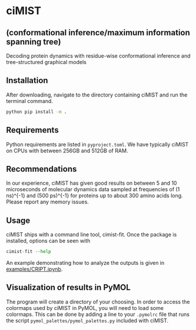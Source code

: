 
# ciMIST

## (conformational inference/maximum information spanning tree)

Decoding protein dynamics with residue-wise conformational inference and tree-structured graphical models

## Installation

After downloading, navigate to the directory containing ciMIST and run the terminal command.

```bash
python pip install -m .
```

## Requirements

Python requirements are listed in `pyproject.toml`.
We have typically ciMIST on CPUs with between 256GB and 512GB of RAM.

## Recommendations

In our experience, ciMIST has given good results on between 5 and 10 microseconds of molecular dynamics data sampled at frequencies of (1 ns)^{-1} and (500 ps)^{-1} for proteins up to about 300 amino acids long.
Please report any memory issues.

## Usage

ciMIST ships with a command line tool, cimist-fit.
Once the package is installed, options can be seen with 

```python
cimist-fit --help
```

An example demonstrating how to analyze the outputs is given in [examples/CRIPT.ipynb](examples/CRIPT.ipynb).

## Visualization of results in PyMOL

The program will create a directory of your choosing.
In order to access the colormaps used by ciMIST in PyMOL, you will need to load some colormaps.
This can be done by adding a line to your `.pymolrc` file that runs the script `pymol_palettes/pymol_palettes.py` included with ciMIST.
